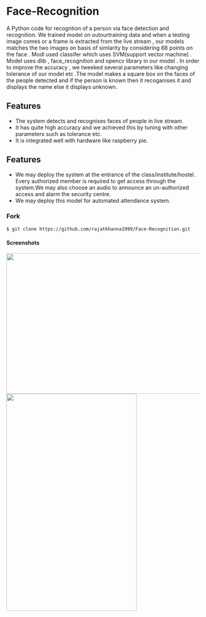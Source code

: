 # Face-Recognition
A Python code for recogntion of a person via face detection and recognition.
We trained model on outourtraining data and when a testing image comes or a frame is extracted from the live stream , our models matches the two images on basis of simlarity by considering 68 points on
the face . Modl used classifer which uses SVM(support vector machine) . Model uses dlib , face_recognition and opencv library in our model . In order to improve the accuracy , we tweeked several parameters like changing tolerance of our model etc .The model makes a square box on the faces of the people detected and if the person is known then it recoganises it and displays the name else it displays unknown.

## Features
* The system  detects and recognises faces of people in live stream.
* It has quite high accuracy and we achieved this by tuning with other
parameters such as tolerance etc.
* It is integrated well with hardware like raspberry pie.

## Features
* We may deploy the system at the entrance of the class/institute/hostel. Every
authorized member is required to get access through the system.We may also
choose an audio to announce an un-authorized access and alarm the security
centre.
* We may deploy this model for automated attendance system.


### Fork 

```sh
$ git clone https://github.com/rajatkhanna1999/Face-Recognition.git
```

#### Screenshots
<img src="https://user-images.githubusercontent.com/31288037/63163695-ce6b6f80-c043-11e9-8308-5e869eed265a.jpeg" width="640" height="367">
<img src="https://user-images.githubusercontent.com/31288037/63163777-0672b280-c044-11e9-81b3-d66ed8b95e2d.jpeg" width="340" height="567">






